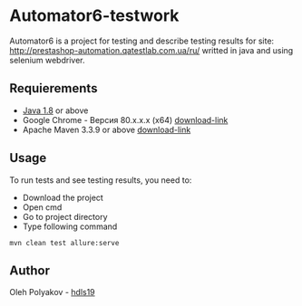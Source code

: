 # Automator6-testwork

Automator6 is a project for testing and describe testing results for site: http://prestashop-automation.qatestlab.com.ua/ru/ writted in java and using selenium webdriver.

## Requierements

- [Java 1.8](https://java.com/ru/download/) or above
- Google Chrome - Версия 80.x.x.x (x64) [download-link](https://www.neowin.net/news/google-chrome-8003987100-offline-installer/)
- Apache Maven 3.3.9 or above [download-link](https://maven.apache.org/download.cgi)

## Usage

To run tests and see testing results, you need to:
- Download the project
- Open cmd 
- Go to project directory
- Type following command
```
mvn clean test allure:serve
```

## Author

Oleh Polyakov - [hdls19](https://github.com/hdls19)